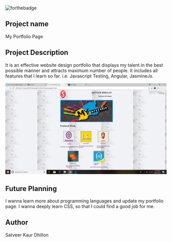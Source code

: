 ![forthebadge](https://forthebadge.com/images/badges/built-with-love.svg)

## Project name

My Portfolio Page

## Project Description

It is an effective website design portfolio that displays my talent in the best possible manner and attracts maximum number of people. It includes all features that I learn so far. i.e. Javascript Testing, Angular, JasmineJs.

<img src="Screenshot (11).png" width = "1000px">

## Future Planning

I wanna learn more about programming languages and update my portfolio page.
I wanna deeply learn CSS, so that I could find a good job for me.

## Author

Satveer Kaur Dhillon


